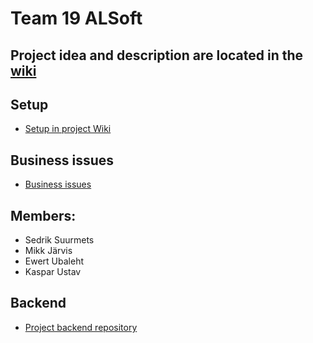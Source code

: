 # Team 19 ALSoft

## Project idea and description are located in the [wiki](https://kausta.pages.taltech.ee/car-365-wiki/index.html)

## Setup
- [Setup in project Wiki](https://kausta.pages.taltech.ee/car-365-wiki/setup.html#front-end-setup)

## Business issues
- [Business issues](https://gitlab.cs.ttu.ee/sesuur/car365-frontend/-/issues?scope=all&utf8=%E2%9C%93&state=all&label_name[]=Business)
## Members:
- Sedrik Suurmets
- Mikk Järvis
- Ewert Ubaleht
- Kaspar Ustav

## Backend
- [Project backend repository](https://gitlab.cs.ttu.ee/sesuur/car365-backend)
